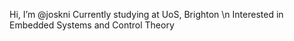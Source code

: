 Hi, I’m @joskni
Currently studying at UoS, Brighton \n
Interested in Embedded Systems and Control Theory

<!---
joskni/joskni is a ✨ special ✨ repository because its `README.md` (this file) appears on your GitHub profile.
You can click the Preview link to take a look at your changes.
--->
